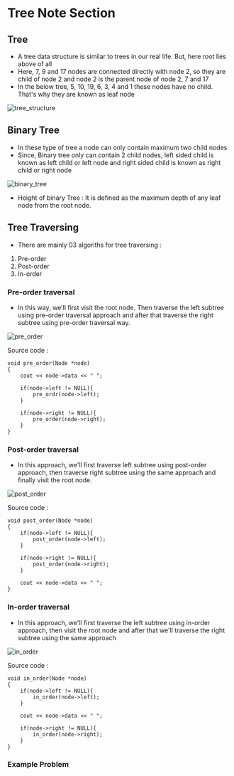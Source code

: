 # Tree Note Section
## Tree 
 * A tree data structure is similar to trees in our real life. But, here root lies above of all
 * Here, 7, 9 and 17 nodes are connected directly with node 2, so they are child of node 2 and node 2 is the parent node of node 2, 7 and 17
 * In the below tree, 5, 10, 19, 6, 3, 4 and 1 these nodes have no child. That's why they are known as leaf node
 
![tree_structure](https://user-images.githubusercontent.com/71670082/214832144-158f078d-e1a6-4cf4-a4c8-2f5fe5f244bb.png)

## Binary Tree
 * In these type of tree a node can only contain maximum two child nodes
 * Since, Binary tree only can contain 2 child nodes, left sided child is known as left child or left node and right sided child is known as right child or right node 

![binary_tree](https://user-images.githubusercontent.com/71670082/214847512-4f4ad81f-af38-4061-a1ec-862491276c1a.png)

 * Height of binary Tree : It is defined as the maximum depth of any leaf node from the root node.

## Tree Traversing
 * There are mainly 03 algoriths for tree traversing :
  01. Pre-order
  02. Post-order
  03. In-order

### Pre-order traversal
 * In this way, we'll first visit the root node. Then traverse the left subtree using pre-order traversal approach and after that traverse the right subtree using pre-order traversal way.

![pre_order](https://user-images.githubusercontent.com/71670082/214854345-126330ab-b3de-4a85-9c4f-e6882ff5a0c9.png)


Source code :

```
void pre_order(Node *node)
{
    cout << node->data << " ";

    if(node->left != NULL){
        pre_ordr(node->left);
    }

    if(node->right != NULL){
        pre_order(node->right);
    }
}
```

### Post-order traversal
 * In this approach, we'll first traverse left subtree using post-order approach, then traverse right subtree using the same approach and finally visit the root node.


![post_order](https://user-images.githubusercontent.com/71670082/214857627-4f02682e-e44e-4c59-94d0-48f3ff7504db.png)

Source code :

```
void post_order(Node *node)
{
    if(node->left != NULL){
        post_order(node->left);
    }

    if(node->right != NULL){
        post_order(node->right);
    }

    cout << node->data << " "; 
}
```

### In-order traversal
 * In this approach, we'll first traverse the left subtree using in-order approach, then visit the root node and after that we'll traverse the right subtree using the same approach


![in_order](https://user-images.githubusercontent.com/71670082/214858011-7e4ecc99-0ddb-4ca6-806b-4668e1792507.png)

Source code :
```
void in_order(Node *node)
{
    if(node->left != NULL){
        in_order(node->left);
    }

    cout << node->data << " ";

    if(node->right != NULL){
        in_order(node->right);
    }
}
```

### Example Problem
